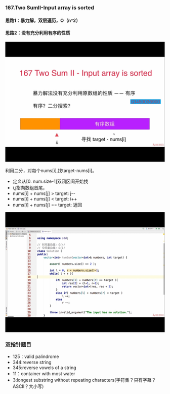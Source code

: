 ### 167.Two SumII-Input array is sorted
#### 思路1：暴力解，双层遍历，O（n^2）

#### 思路2：没有充分利用有序的性质
![image](assets/dbbf82450e79efd65a6399f0f778e8a1.jpg)

利用二分，对每个nums[i],找target-nums[i]。
- 定义从[0. num.size-1]双闭区间开始找
- i,j指向数组首尾，
- nums[i] + nums[j] > target: j--
- nums[i] + nums[j] < target: i++
- nums[i] + nums[j] == target: 返回

![image](assets/812e5d110dde3c13efcf80a2ed02e586.jpg)

### 双指针题目
- 125：valid palindrome
- 344:reverse string
- 345:reverse vowels of a string
- 11：container with most water
- 3:longest substring without repeating characters(字符集？只有字幕？ASCII？大小写)